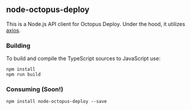 ## node-octopus-deploy

This is a Node.js API client for Octopus Deploy. Under the hood, it utilizes [axios](https://github.com/axios/axios).

### Building

To build and compile the TypeScript sources to JavaScript use:

```
npm install
npm run build
```

### Consuming (Soon!)

```
npm install node-octopus-deploy --save
```
